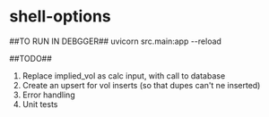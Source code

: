 # shell-options

##TO RUN IN DEBGGER##
uvicorn src.main:app --reload

##TODO##

1.  Replace implied_vol as calc input, with call to database
2.  Create an upsert for vol inserts (so that dupes can't ne inserted)
3.  Error handling
4.  Unit tests
